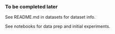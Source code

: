 ### To be completed later

See README.md in datasets for dataset info.

See notebooks for data prep and initial experiments.

